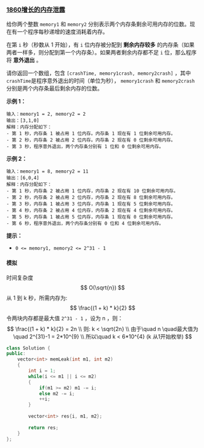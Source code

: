 ### [1860增长的内存泄露](https://leetcode-cn.com/contest/biweekly-contest-52/problems/incremental-memory-leak/)



给你两个整数 `memory1` 和 `memory2` 分别表示两个内存条剩余可用内存的位数。现在有一个程序每秒递增的速度消耗着内存。

在第 `i` 秒（秒数从 1 开始），有 `i` 位内存被分配到 **剩余内存较多** 的内存条（如果两者一样多，则分配到第一个内存条）。如果两者剩余内存都不足 `i` 位，那么程序将 **意外退出** 。

请你返回一个数组，包含 `[crashTime, memory1crash, memory2crash]` ，其中 `crashTime`是程序意外退出的时间（单位为秒）， `memory1crash` 和 `memory2crash` 分别是两个内存条最后剩余内存的位数。

**示例 1：**

```
输入：memory1 = 2, memory2 = 2
输出：[3,1,0]
解释：内存分配如下：
- 第 1 秒，内存条 1 被占用 1 位内存。内存条 1 现在有 1 位剩余可用内存。
- 第 2 秒，内存条 2 被占用 2 位内存。内存条 2 现在有 0 位剩余可用内存。
- 第 3 秒，程序意外退出，两个内存条分别有 1 位和 0 位剩余可用内存。
```

**示例 2：**

```
输入：memory1 = 8, memory2 = 11
输出：[6,0,4]
解释：内存分配如下：
- 第 1 秒，内存条 2 被占用 1 位内存，内存条 2 现在有 10 位剩余可用内存。
- 第 2 秒，内存条 2 被占用 2 位内存，内存条 2 现在有 8 位剩余可用内存。
- 第 3 秒，内存条 1 被占用 3 位内存，内存条 1 现在有 5 位剩余可用内存。
- 第 4 秒，内存条 2 被占用 4 位内存，内存条 2 现在有 4 位剩余可用内存。
- 第 5 秒，内存条 1 被占用 5 位内存，内存条 1 现在有 0 位剩余可用内存。
- 第 6 秒，程序意外退出，两个内存条分别有 0 位和 4 位剩余可用内存。
```

**提示：**

- `0 <= memory1, memory2 <= 2^31 - 1`



#### 模拟

时间复杂度 
$$
O(\sqrt{n})
$$
从 1 到 k 秒，所需内存为:
$$
\frac{(1 + k) * k}{2}
$$
令两块内存都是最大值 `2^31 - 1` ，设为 n ，则：
$$
\frac{(1 + k) * k}{2} = 2n
\\
则: k < \sqrt{2n} 
\\ 
由于\quad n \quad最大值为\quad 2^{31}-1 = 2*10^{9}
\\
所以\quad k < 6*10^{4} (k 从1开始枚举)
$$


```cpp
class Solution {
public:
    vector<int> memLeak(int m1, int m2) 
    {
        int i = 1;
        while(i <= m1 || i <= m2)
        {
            if(m1 >= m2) m1 -= i;
            else m2 -= i;
            ++i;
        }
        
        vector<int> res{i, m1, m2};
        
        return res;
    }
};
```


